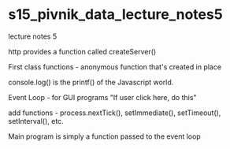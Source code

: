 # s15_pivnik_data_lecture_notes5
lecture notes 5


http provides a function called createServer()

First class functions - anonymous function that's created in place

console.log() is the printf() of the Javascript world.

Event Loop - for GUI programs "If user click here, do this"

add functions - process.nextTick(), setImmediate(), setTimeout(), setInterval(), etc.

Main program is simply a function passed to the event loop
